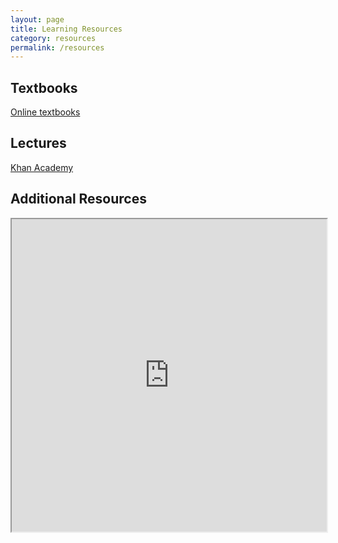 ```yaml
---
layout: page
title: Learning Resources
category: resources
permalink: /resources
---
```


## Textbooks

[Online textbooks](https://open.umn.edu/opentextbooks)


## Lectures

[Khan Academy](https://www.khanacademy.org/)


## Additional Resources

<iframe src="https://tutorial.math.lamar.edu/pdf/trig_cheat_sheet.pdf" width="100%" height="500px">
    <p>Your browser does not support iframes. <a href="https://tutorial.math.lamar.edu/pdf/trig_cheat_sheet.pdf">Click here</a> to view the PDF.</p>
</iframe>
